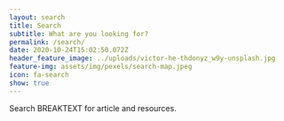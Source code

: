 ```yaml
---
layout: search
title: Search
subtitle: What are you looking for?
permalink: /search/
date: 2020-10-24T15:02:50.072Z
header_feature_image: ../uploads/victor-he-thdonyz_w9y-unsplash.jpg
feature-img: assets/img/pexels/search-map.jpeg
icon: fa-search
show: true
---
```

Search BREAKTEXT for article and resources.